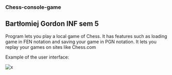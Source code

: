 ### Chess-console-game
## Bartłomiej Gordon INF sem 5

Program lets you play a local game of Chess. It has features such as loading game in FEN notation and saving your game in PGN notation. It lets you replay your games on sites like Chess.com

Example of the user interface:

![x](https://user-images.githubusercontent.com/69083596/218280705-6060cfc2-75c2-4fdc-b99a-7ae9e5914ba3.png)


